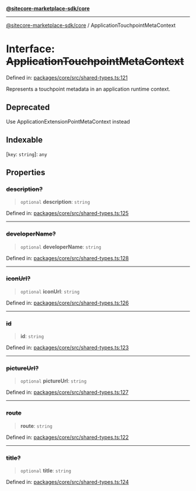 [**@sitecore-marketplace-sdk/core**](../README.md)

***

[@sitecore-marketplace-sdk/core](../README.md) / ApplicationTouchpointMetaContext

# Interface: ~~ApplicationTouchpointMetaContext~~

Defined in: [packages/core/src/shared-types.ts:121](https://github.com/Sitecore/marketplace-sdk/blob/047115917e8843232ba2a4ba284b67585698b1c5/packages/core/src/shared-types.ts#L121)

Represents a touchpoint metadata in an application runtime context.

## Deprecated

Use ApplicationExtensionPointMetaContext instead

## Indexable

\[`key`: `string`\]: `any`

## Properties

### ~~description?~~

> `optional` **description**: `string`

Defined in: [packages/core/src/shared-types.ts:125](https://github.com/Sitecore/marketplace-sdk/blob/047115917e8843232ba2a4ba284b67585698b1c5/packages/core/src/shared-types.ts#L125)

***

### ~~developerName?~~

> `optional` **developerName**: `string`

Defined in: [packages/core/src/shared-types.ts:128](https://github.com/Sitecore/marketplace-sdk/blob/047115917e8843232ba2a4ba284b67585698b1c5/packages/core/src/shared-types.ts#L128)

***

### ~~iconUrl?~~

> `optional` **iconUrl**: `string`

Defined in: [packages/core/src/shared-types.ts:126](https://github.com/Sitecore/marketplace-sdk/blob/047115917e8843232ba2a4ba284b67585698b1c5/packages/core/src/shared-types.ts#L126)

***

### ~~id~~

> **id**: `string`

Defined in: [packages/core/src/shared-types.ts:123](https://github.com/Sitecore/marketplace-sdk/blob/047115917e8843232ba2a4ba284b67585698b1c5/packages/core/src/shared-types.ts#L123)

***

### ~~pictureUrl?~~

> `optional` **pictureUrl**: `string`

Defined in: [packages/core/src/shared-types.ts:127](https://github.com/Sitecore/marketplace-sdk/blob/047115917e8843232ba2a4ba284b67585698b1c5/packages/core/src/shared-types.ts#L127)

***

### ~~route~~

> **route**: `string`

Defined in: [packages/core/src/shared-types.ts:122](https://github.com/Sitecore/marketplace-sdk/blob/047115917e8843232ba2a4ba284b67585698b1c5/packages/core/src/shared-types.ts#L122)

***

### ~~title?~~

> `optional` **title**: `string`

Defined in: [packages/core/src/shared-types.ts:124](https://github.com/Sitecore/marketplace-sdk/blob/047115917e8843232ba2a4ba284b67585698b1c5/packages/core/src/shared-types.ts#L124)
